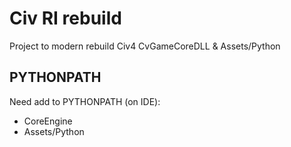 
Civ RI rebuild
==============

Project to modern rebuild Civ4 CvGameCoreDLL & Assets/Python


PYTHONPATH
----------

Need add to PYTHONPATH (on IDE):
* CoreEngine
* Assets/Python

